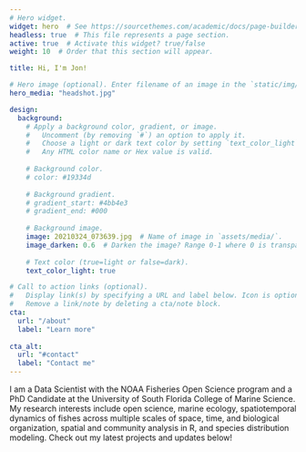```yaml
---
# Hero widget.
widget: hero  # See https://sourcethemes.com/academic/docs/page-builder/
headless: true  # This file represents a page section.
active: true  # Activate this widget? true/false
weight: 10  # Order that this section will appear.

title: Hi, I'm Jon!

# Hero image (optional). Enter filename of an image in the `static/img/` folder.
hero_media: "headshot.jpg"

design:
  background:
    # Apply a background color, gradient, or image.
    #   Uncomment (by removing `#`) an option to apply it.
    #   Choose a light or dark text color by setting `text_color_light`.
    #   Any HTML color name or Hex value is valid.
  
    # Background color.
    # color: #19334d
    
    # Background gradient.
    # gradient_start: #4bb4e3
    # gradient_end: #000
    
    # Background image.
    image: 20210324_073639.jpg  # Name of image in `assets/media/`.
    image_darken: 0.6  # Darken the image? Range 0-1 where 0 is transparent and 1 is opaque.
  
    # Text color (true=light or false=dark).
    text_color_light: true

# Call to action links (optional).
#   Display link(s) by specifying a URL and label below. Icon is optional for `[cta]`.
#   Remove a link/note by deleting a cta/note block.
cta:
  url: "/about"
  label: "Learn more"
  
cta_alt:
  url: "#contact"
  label: "Contact me"
---
```


I am a Data Scientist with the NOAA Fisheries Open Science program and a PhD Candidate at the University of South Florida College of Marine Science. My research interests include open science,  marine ecology, spatiotemporal dynamics of fishes across multiple scales of space, time, and biological organization, spatial and community analysis in R, and species distribution modeling. Check out my latest projects and updates below!
